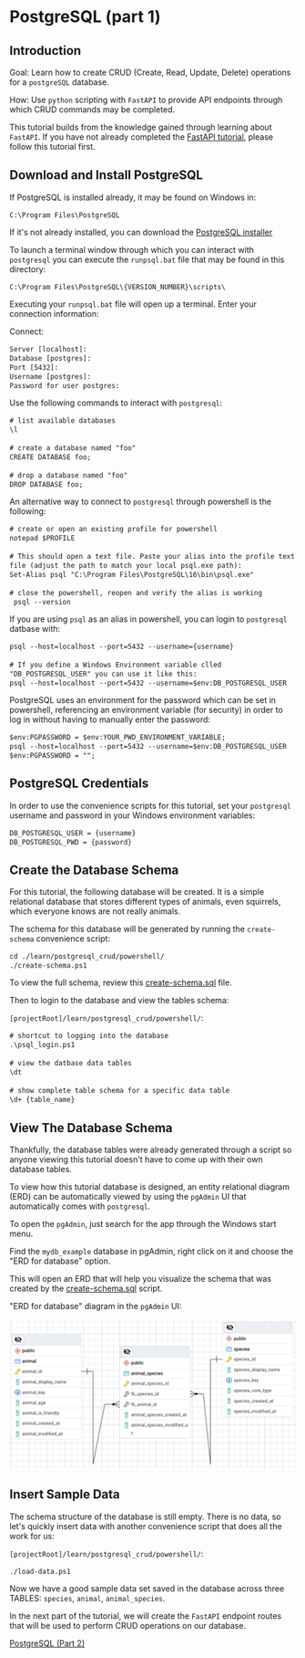 # PostgreSQL (part 1)

## Introduction

Goal: Learn how to create CRUD (Create, Read, Update, Delete) operations for a `postgreSQL` database.

How: Use `python` scripting with `FastAPI` to provide API endpoints through which CRUD commands may be completed. 

This tutorial builds from the knowledge gained through learning about `FastAPI`. If you have not already completed the [FastAPI tutorial](../../fastapi/docs/01_FastAPI.md), please follow this tutorial first. 

## Download and Install PostgreSQL

If PostgreSQL is installed already, it may be found on Windows in:

```
C:\Program Files\PostgreSQL
```

If it's not already installed, you can download the [PostgreSQL installer](https://www.postgresql.org/download/)

To launch a terminal window through which you can interact with `postgresql` you can execute the `runpsql.bat` file that may be found in this directory:

```
C:\Program Files\PostgreSQL\{VERSION_NUMBER}\scripts\
```

Executing your `runpsql.bat` file will open up a terminal. Enter your connection information:

Connect:
``` shell
Server [localhost]:
Database [postgres]:
Port [5432]:
Username [postgres]:
Password for user postgres:
```

Use the following commands to interact with `postgresql`:

``` shell
# list available databases
\l

# create a database named "foo"
CREATE DATABASE foo;

# drop a database named "foo"
DROP DATABASE foo;
```

An alternative way to connect to `postgresql` through powershell is the following:

``` shell
# create or open an existing profile for powershell
notepad $PROFILE

# This should open a text file. Paste your alias into the profile text file (adjust the path to match your local psql.exe path):
Set-Alias psql "C:\Program Files\PostgreSQL\16\bin\psql.exe"

# close the powershell, reopen and verify the alias is working
 psql --version
```

If you are using `psql` as an alias in powershell, you can login to `postgresql` datbase with:

``` shell
psql --host=localhost --port=5432 --username={username}

# If you define a Windows Environment variable clled "DB_POSTGRESQL_USER" you can use it like this:
psql --host=localhost --port=5432 --username=$env:DB_POSTGRESQL_USER
```

PostgreSQL uses an environment for the password which can be set in powershell, referencing an environment variable (for security) in order to log in without having to manually enter the password:

``` shell
$env:PGPASSWORD = $env:YOUR_PWD_ENVIRONMENT_VARIABLE;
psql --host=localhost --port=5432 --username=$env:DB_POSTGRESQL_USER
$env:PGPASSWORD = "";
```

## PostgreSQL Credentials

In order to use the convenience scripts for this tutorial, set your `postgresql` username and password in your Windows environment variables:

``` shell
DB_POSTGRESQL_USER = {username}
DB_POSTGRESQL_PWD = {password}
```

## Create the Database Schema

For this tutorial, the following database will be created. It is a simple relational database that stores different types of animals, even squirrels, which everyone knows are not really animals. 

The schema for this database will be generated by running the `create-schema` convenience script:

``` shell
cd ./learn/postgresql_crud/powershell/
./create-schema.ps1
```

To view the full schema, review this [create-schema.sql](../powershell/create-schema.sql) file.

Then to login to the database and view the tables schema:

`[projectRoot]/learn/postgresql_crud/powershell/`:
``` shell
# shortcut to logging into the database
.\psql_login.ps1

# view the datbase data tables
\dt

# show complete table schema for a specific data table
\d+ {table_name}
```

## View The Database Schema

Thankfully, the database tables were already generated through a script so anyone viewing this tutorial doesn't have to come up with their own database tables. 

To view how this tutorial database is designed, an entity relational diagram (ERD) can be automatically viewed by using the `pgAdmin` UI that automatically comes with `postgresql`. 

To open the `pgAdmin`, just search for the app through the Windows start menu. 

Find the `mydb_example` database in pgAdmin, right click on it and choose the "ERD for database" option. 

This will open an ERD that will help you visualize the schema that was created by the [create-schema.sql](../powershell/create-schema.sql) script.

"ERD for database" diagram in the `pgAdmin` UI: 

![ERD for database - mydb_example](./images/pgAdmin_generatedERD.png)

## Insert Sample Data

The schema structure of the database is still empty. There is no data, so let's quickly insert data with another convenience script that does all the work for us:

`[projectRoot]/learn/postgresql_crud/powershell/`:
``` shell
./load-data.ps1
```

Now we have a good sample data set saved in the database across three TABLES: `species`, `animal`, `animal_species`. 

In the next part of the tutorial, we will create the `FastAPI` endpoint routes that will be used to perform CRUD operations on our database.

[PostgreSQL (Part 2)]()

